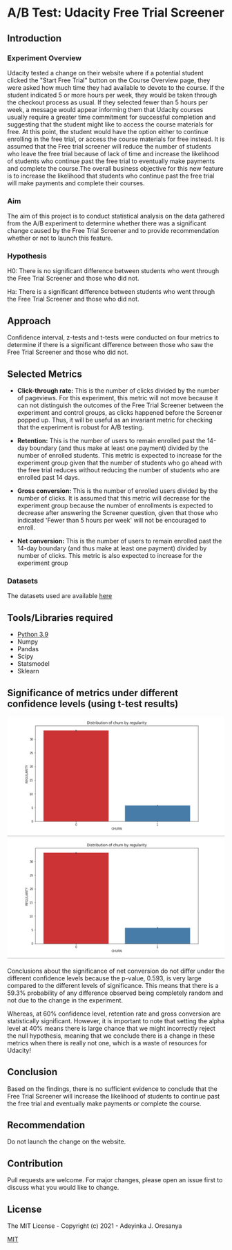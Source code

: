 # A/B Test: Udacity Free Trial Screener

## Introduction

### **Experiment Overview**

Udacity tested a change on their website where if a potential student clicked the "Start Free Trial" button on the Course Overview page, they were asked how much time they had available to devote to the course. If the student indicated 5 or more hours per week, they would be taken through the checkout process as usual. If they selected fewer than 5 hours per week, a message would appear informing them that Udacity courses usually require a greater time commitment for successful completion and suggesting that the student might like to access the course materials for free. At this point, the student would have the option either to continue enrolling in the free trial, or access the course materials for free instead. It is assumed that the Free trial screener will reduce the number of students who leave the free trial because of lack of time and increase the likelihood of students who continue past the free trial to eventually make payments and complete the course.The overall business objective for this new feature is to increase the likelihood that students who continue past the free trial will make payments and complete their courses.

### **Aim**

The aim of this project is to conduct statistical analysis on the data gathered from the A/B experiment to determine whether there was a significant change caused by the Free Trial Screener and to provide recommendation whether or not to launch this feature.

### **Hypothesis**

H0: There is no significant difference between students who went through the Free Trial Screener and those who did not.

Ha: There is a significant difference between students who went through the Free Trial Screener and those who did not.

## Approach

Confidence interval, z-tests and t-tests were conducted on four metrics to determine if there is a significant difference between those who saw the Free Trial Screener and those who did not.

## **Selected Metrics**



*   **Click-through rate:** This is the number of clicks divided by the number of pageviews. For this experiment, this metric will not move because it can not distinguish the outcomes of the Free Trial Screener between the experiment and control groups, as clicks happened before the Screener popped up. Thus, it will be useful as an invariant metric for checking that the experiment is robust for A/B testing.


*   **Retention:** This is the number of users to remain enrolled past the 14-day boundary (and thus make at least one payment) divided by the number of enrolled students. This metric is expected to increase for the experiment group given that the number of students who go ahead with the free trial reduces without reducing the number of students who are enrolled past 14 days.


*   **Gross conversion:** This is the number of enrolled users divided by the number of clicks. It is assumed that this metric will decrease for the experiment group because the number of enrollments is expected to decrease after answering the Screener question, given  that those who indicated 'Fewer than 5 hours per week' will not be encouraged to enroll.


*   **Net conversion:** This is the number of users to remain enrolled past the 14-day boundary (and thus make at least one payment) divided by number of clicks. This metric is also expected to increase for the experiment group 


### **Datasets**

The datasets used are available [here](https://docs.google.com/spreadsheets/d/1Mu5u9GrybDdska-ljPXyBjTpdZIUev_6i7t4LRDfXM8/edit#gid=0)

## Tools/Libraries required

* [Python 3.9](https://python.org)
* Numpy
* Pandas
* Scipy
* Statsmodel
* Sklearn


## **Significance of metrics under different confidence levels (using t-test results)**

![alt text](https://github.com/adeyinkaoresanya/Zindi_DSN_2020_ExpressoChurnPrediction/blob/master/churn%20vs%20regularity.PNG "churn by regularity")
![alt text](https://github.com/adeyinkaoresanya/Zindi_DSN_2020_ExpressoChurnPrediction/blob/master/churn%20vs%20regularity.PNG "churn by regularity")


Conclusions about the significance of net conversion do not differ under the different confidence levels because the p-value, 0.593, is very large compared to the different levels of significance. This means that there is a 59.3% probability of any difference observed being completely random and not due to the change in the experiment.

Whereas, at 60% confidence level, retention rate and gross conversion are statistically significant. However, it is important to note that setting the alpha level at 40% means there is large chance that we might incorrectly reject the null hypothesis, meaning that we conclude there is a change in these metrics when there is really not one, which is a waste of resources for Udacity!

## **Conclusion**

Based on the findings, there is no sufficient evidence to conclude that the Free Trial Screener will increase the likelihood of students to continue past the free trial and eventually make payments or complete the course.

## **Recommendation**

Do not launch the change on the website.


## Contribution

Pull requests are welcome. For major changes, please open an issue first to discuss what you would like to change.

## License

The MIT License - Copyright (c) 2021 - Adeyinka J. Oresanya

[MIT](https://choosealicense.com/licenses/mit/)

